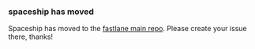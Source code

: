 ### spaceship has moved
Spaceship has moved to the [fastlane main repo](https://github.com/fastlane/fastlane/tree/master/spaceship). Please create your issue there, thanks!
